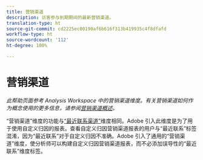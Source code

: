 ```yaml
---
title: 营销渠道
description: 访客参与到期期间的最新营销渠道。
translation-type: ht
source-git-commit: cd2225ec00190af6b616f313b419935c4f8dfafd
workflow-type: ht
source-wordcount: '112'
ht-degree: 100%

---
```



# 营销渠道

*此帮助页面参考 Analysis Workspace 中的营销渠道维度。有关营销渠道如何作为概念使用的更多信息，请参阅[营销渠道概述](../c-marketing-channels/c-getting-started-mchannel.md)。*

“营销渠道”维度的功能与[“最近联系渠道”](last-touch-channel.md)维度相同。Adobe 引入此维度是为了用于使用自定义归因的报表。查看自定义归因营销渠道报表的用户与“最近联系”标签混淆，因为“最近联系”对于自定义归因不准确。Adobe 引入了通用的“营销渠道”维度，使分析师可以构建自定义归因营销渠道报表，而不必添加误导性的“最近联系”维度标签。
